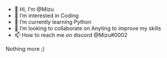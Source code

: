 - 👋 Hi, I’m @Mizu
- 👀 I’m interested in Coding 
- 🌱 I’m currently learning Python
- 💞️ I’m looking to collaborate on Anyting to improve my skills
- 📫 How to reach me on discord @Mizu#0002

Nothing more ;)
